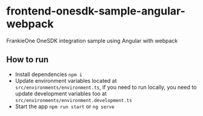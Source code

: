 # frontend-onesdk-sample-angular-webpack
FrankieOne OneSDK integration sample using Angular with webpack

## How to run
- Install dependencies `npm i`
- Update environment variables located at `src/environments/environment.ts`, if you need to run locally, you need to update development variables too at `src/environments/environment.development.ts`
- Start the app `npm run start` or `ng serve`
